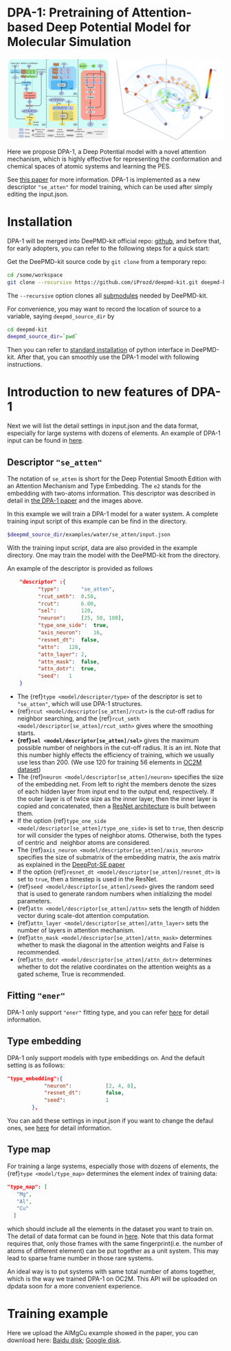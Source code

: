 # DPA-1: Pretraining of Attention-based Deep Potential Model for Molecular Simulation 

![ALT](../images/model_se_atten.png "model_se_atten")

Here we propose DPA-1, a Deep Potential model with a novel attention mechanism, which is highly effective for representing the conformation and chemical spaces of atomic systems and learning the PES.

See [this paper](https://arxiv.org/abs/2208.08236) for more information. DPA-1 is implemented as a new descriptor `"se_atten"` for model training, which can be used after simply editing the input.json.

# Installation 
DPA-1 will be merged into DeePMD-kit official repo: [github](https://github.com/deepmodeling/deepmd-kit), and before that, for early adopters, you can refer to the following steps for a quick start:

Get the DeePMD-kit source code by `git clone` from a temporary repo:
```bash
cd /some/workspace
git clone --recursive https://github.com/iProzd/deepmd-kit.git deepmd-kit
```
The `--recursive` option clones all [submodules](https://git-scm.com/book/en/v2/Git-Tools-Submodules) needed by DeePMD-kit.

For convenience, you may want to record the location of source to a variable, saying `deepmd_source_dir` by
```bash
cd deepmd-kit
deepmd_source_dir=`pwd`
```

Then you can refer to [standard installation](../install/install-from-source.md#install-the-python-interface) of python interface in DeePMD-kit. After that, you can smoothly use the DPA-1 model with following instructions.

# Introduction to new features of DPA-1
Next we will list the detail settings in input.json and the data format, especially for large systems with dozens of elements. An example of DPA-1 input can be found in [here](../../examples/water/se_atten/input.json).

## Descriptor `"se_atten"`

The notation of `se_atten` is short for the Deep Potential Smooth Edition with an Attention Mechanism and Type Embedding. The `e2` stands for the embedding with two-atoms information. 
This descriptor was described in detail in [the DPA-1 paper](https://arxiv.org/abs/2208.08236) and the images above.

In this example we will train a DPA-1 model for a water system.  A complete training input script of this example can be find in the directory. 
```bash
$deepmd_source_dir/examples/water/se_atten/input.json
```
With the training input script, data are also provided in the example directory. One may train the model with the DeePMD-kit from the directory.

An example of the descriptor is provided as follows
```json
	"descriptor" :{
          "type":		"se_atten",
          "rcut_smth":	0.50,
          "rcut":		6.00,
          "sel":		120,
          "neuron":		[25, 50, 100],
          "type_one_side":	true,
          "axis_neuron":	16,
          "resnet_dt":	false,
          "attn":	128,
          "attn_layer":	2,
          "attn_mask":	false,
          "attn_dotr":	true,
          "seed":	1
	}
```
* The {ref}`type <model/descriptor/type>` of the descriptor is set to `"se_atten"`, which will use DPA-1 structures. 
* {ref}`rcut <model/descriptor[se_atten]/rcut>` is the cut-off radius for neighbor searching, and the {ref}`rcut_smth <model/descriptor[se_atten]/rcut_smth>` gives where the smoothing starts. 
* **{ref}`sel <model/descriptor[se_atten]/sel>`** gives the maximum possible number of neighbors in the cut-off radius. It is an int. Note that this number highly effects the efficiency of training, which we usually use less than 200. (We use 120 for training 56 elements in [OC2M dataset](https://github.com/Open-Catalyst-Project/ocp/blob/main/DATASET.md))
* The {ref}`neuron <model/descriptor[se_atten]/neuron>` specifies the size of the embedding net. From left to right the members denote the sizes of each hidden layer from input end to the output end, respectively. If the outer layer is of twice size as the inner layer, then the inner layer is copied and concatenated, then a [ResNet architecture](https://arxiv.org/abs/1512.03385) is built between them.
* If the option {ref}`type_one_side <model/descriptor[se_atten]/type_one_side>` is set to `true`, then descriptor will consider the types of neighbor atoms. Otherwise, both the types of centric and  neighbor atoms are considered.
* The {ref}`axis_neuron <model/descriptor[se_atten]/axis_neuron>` specifies the size of submatrix of the embedding matrix, the axis matrix as explained in the [DeepPot-SE paper](https://arxiv.org/abs/1805.09003) 
* If the option {ref}`resnet_dt <model/descriptor[se_atten]/resnet_dt>` is set to `true`, then a timestep is used in the ResNet.
* {ref}`seed <model/descriptor[se_atten]/seed>` gives the random seed that is used to generate random numbers when initializing the model parameters.
* {ref}`attn <model/descriptor[se_atten]/attn>` sets the length of hidden vector during scale-dot attention computation.
* {ref}`attn_layer <model/descriptor[se_atten]/attn_layer>` sets the number of layers in attention mechanism.
* {ref}`attn_mask <model/descriptor[se_atten]/attn_mask>` determines whether to mask the diagonal in the attention weights and False is recommended.
* {ref}`attn_dotr <model/descriptor[se_atten]/attn_dotr>` determines whether to dot the relative coordinates on the attention weights as a gated scheme, True is recommended.

## Fitting `"ener"`
DPA-1 only support `"ener"` fitting type, and you can refer [here](train-energy.md) for detail information.

## Type embedding
DPA-1 only support models with type embeddings on. And the default setting is as follows:
```json
"type_embedding":{
            "neuron":           [2, 4, 8],
            "resnet_dt":        false,
            "seed":             1
        },
```
You can add these settings in input.json if you want to change the defaul ones, see [here](train-se-e2-a-tebd.md) for detail information.


## Type map
For training a large systems, especially those with dozens of elements, the {ref}`type <model/type_map>` determines the element index of training data:
```json
"type_map": [
   "Mg",
   "Al",
   "Cu"
  ]
```
which should include all the elements in the dataset you want to train on. The detail of data format can be found in [here](data/data-conv.md).
Note that this data format requires that, only those frames with the same fingerprint(i.e. the number of atoms of different element) can be put together as a unit system.
This may lead to sparse frame number in those rare systems. 

An ideal way is to put systems with same total number of atoms together, which is the way we trained DPA-1 on OC2M. This API will be uploaded on dpdata soon for a more convenient experience.

# Training example
Here we upload the AlMgCu example showed in the paper, you can download here:
[Baidu disk](https://pan.baidu.com/s/1Ip0_UZHi8ZM_KMnvGKmxKg?pwd=zurf);
[Google disk](https://drive.google.com/file/d/1AjiXLWeytrkpz1y9QQrPQERStVnkHpTd/view?usp=sharing).





